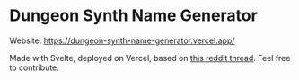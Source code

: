 # Dungeon Synth Name Generator

Website: https://dungeon-synth-name-generator.vercel.app/

Made with Svelte, deployed on Vercel, based on [this reddit thread](https://www.reddit.com/r/DungeonSynth/comments/sy7j37/there_should_be_a_dungeon_synth_artist_name/).
Feel free to contribute.

